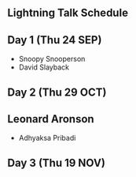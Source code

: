 ## Lightning Talk Schedule

## Day 1 (Thu 24 SEP)

* Snoopy Snooperson
* David Slayback

## Day 2 (Thu 29 OCT)
## Leonard Aronson

* Adhyaksa Pribadi

## Day 3 (Thu 19 NOV)

